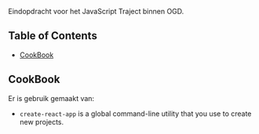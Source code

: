 Eindopdracht voor het JavaScript Traject binnen OGD.

## Table of Contents

- [CookBook](#cookbook)


## CookBook

Er is gebruik gemaakt van:

* `create-react-app` is a global command-line utility that you use to create new projects.

